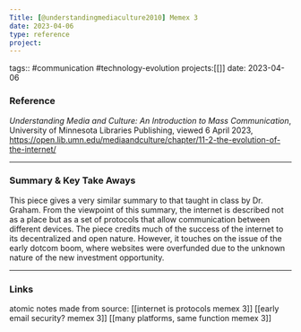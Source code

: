 ```yaml
---
Title: [@understandingmediaculture2010] Memex 3
date: 2023-04-06
type: reference
project:
---
```


tags:: #communication #technology-evolution 
projects:[[]]
date: 2023-04-06

### Reference 

*Understanding Media and Culture: An Introduction to Mass Communication*, University of Minnesota Libraries Publishing, viewed 6 April 2023, https://open.lib.umn.edu/mediaandculture/chapter/11-2-the-evolution-of-the-internet/


---

### Summary & Key Take Aways

This piece gives a very similar summary to that taught in class by Dr. Graham. From the viewpoint of this summary, the internet is described not as a place but as a set of protocols that allow communication between different devices. The piece credits much of the success of the internet to its decentralized and open nature. However, it touches on the issue of the early dotcom boom, where websites were overfunded due to the unknown nature of the new investment opportunity.

---

### Links
atomic notes made from source:
[[internet is protocols memex 3]]
[[early email security? memex 3]]
[[many platforms, same function memex 3]]